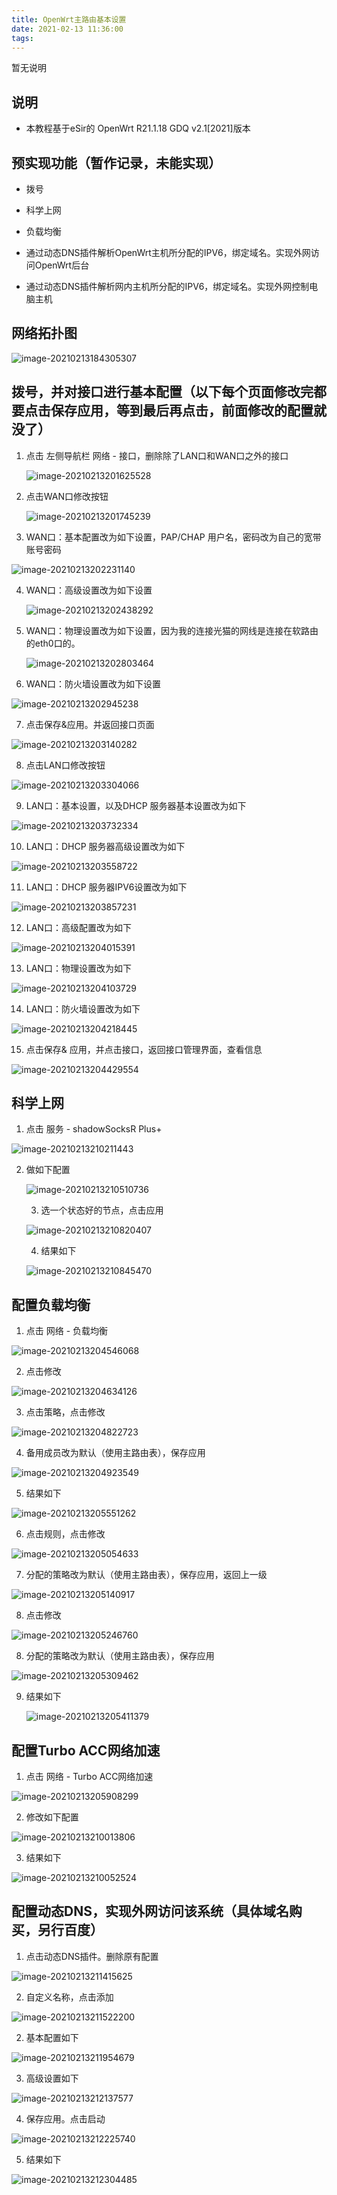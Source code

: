 ```yaml
---
title: OpenWrt主路由基本设置
date: 2021-02-13 11:36:00
tags:
---
```


暂无说明

<!--more-->

## 说明

- 本教程基于eSir的 OpenWrt R21.1.18 GDQ v2.1[2021]版本

## 预实现功能（暂作记录，未能实现）

- 拨号

- 科学上网
- 负载均衡
- 通过动态DNS插件解析OpenWrt主机所分配的IPV6，绑定域名。实现外网访问OpenWrt后台
- 通过动态DNS插件解析网内主机所分配的IPV6，绑定域名。实现外网控制电脑主机

## 网络拓扑图

![image-20210213184305307](OpenWrt主路由基本设置/image-20210213184305307.png)





##  拨号，并对接口进行基本配置（以下每个页面修改完都要点击保存应用，等到最后再点击，前面修改的配置就没了）

1. 点击 左侧导航栏 网络 - 接口，删除除了LAN口和WAN口之外的接口

   ![image-20210213201625528](OpenWrt主路由基本设置/image-20210213201625528.png)

2. 点击WAN口修改按钮

   ![image-20210213201745239](OpenWrt主路由基本设置/image-20210213201745239.png)

3. WAN口：基本配置改为如下设置，PAP/CHAP 用户名，密码改为自己的宽带账号密码

![image-20210213202231140](OpenWrt主路由基本设置/image-20210213202231140.png)

4. WAN口：高级设置改为如下设置

   ![image-20210213202438292](OpenWrt主路由基本设置/image-20210213202438292.png)

5. WAN口：物理设置改为如下设置，因为我的连接光猫的网线是连接在软路由的eth0口的。

   ![image-20210213202803464](OpenWrt主路由基本设置/image-20210213202803464.png)

6. WAN口：防火墙设置改为如下设置

![image-20210213202945238](OpenWrt主路由基本设置/image-20210213202945238.png)

7. 点击保存&应用。并返回接口页面

![image-20210213203140282](OpenWrt主路由基本设置/image-20210213203140282.png)

8. 点击LAN口修改按钮

![image-20210213203304066](OpenWrt主路由基本设置/image-20210213203304066.png)

9. LAN口：基本设置，以及DHCP 服务器基本设置改为如下

![image-20210213203732334](OpenWrt主路由基本设置/image-20210213203732334.png)

10. LAN口：DHCP 服务器高级设置改为如下

![image-20210213203558722](OpenWrt主路由基本设置/image-20210213203558722.png)

11. LAN口：DHCP 服务器IPV6设置改为如下

![image-20210213203857231](OpenWrt主路由基本设置/image-20210213203857231.png)

12. LAN口：高级配置改为如下

![image-20210213204015391](OpenWrt主路由基本设置/image-20210213204015391.png)

13. LAN口：物理设置改为如下

![image-20210213204103729](OpenWrt主路由基本设置/image-20210213204103729.png)

14. LAN口：防火墙设置改为如下

![image-20210213204218445](OpenWrt主路由基本设置/image-20210213204218445.png)

15. 点击保存& 应用，并点击接口，返回接口管理界面，查看信息

![image-20210213204429554](OpenWrt主路由基本设置/image-20210213204429554.png)



## 科学上网

1. 点击 服务 - shadowSocksR Plus+

![image-20210213210211443](OpenWrt主路由基本设置/image-20210213210211443.png)

2. 做如下配置

   ![image-20210213210510736](OpenWrt主路由基本设置/image-20210213210510736.png)

   3. 选一个状态好的节点，点击应用

   ![image-20210213210820407](OpenWrt主路由基本设置/image-20210213210820407.png)

   4. 结果如下

   ![image-20210213210845470](OpenWrt主路由基本设置/image-20210213210845470.png)

## 配置负载均衡

1. 点击 网络 - 负载均衡

![image-20210213204546068](OpenWrt主路由基本设置/image-20210213204546068.png)

2. 点击修改

![image-20210213204634126](OpenWrt主路由基本设置/image-20210213204634126.png)

3. 点击策略，点击修改

![image-20210213204822723](OpenWrt主路由基本设置/image-20210213204822723.png)

4. 备用成员改为默认（使用主路由表），保存应用

![image-20210213204923549](OpenWrt主路由基本设置/image-20210213204923549.png)

5. 结果如下

![image-20210213205551262](OpenWrt主路由基本设置/image-20210213205551262.png)

6. 点击规则，点击修改

![image-20210213205054633](OpenWrt主路由基本设置/image-20210213205054633.png)

7. 分配的策略改为默认（使用主路由表），保存应用，返回上一级

![image-20210213205140917](OpenWrt主路由基本设置/image-20210213205140917.png)

8. 点击修改

![image-20210213205246760](OpenWrt主路由基本设置/image-20210213205246760.png)

8. 分配的策略改为默认（使用主路由表），保存应用

![image-20210213205309462](OpenWrt主路由基本设置/image-20210213205309462.png)

9. 结果如下

   ![image-20210213205411379](OpenWrt主路由基本设置/image-20210213205411379.png)



## 配置Turbo ACC网络加速

1. 点击 网络 - Turbo ACC网络加速

![image-20210213205908299](OpenWrt主路由基本设置/image-20210213205908299.png)

2. 修改如下配置

![image-20210213210013806](OpenWrt主路由基本设置/image-20210213210013806.png)

3. 结果如下

![image-20210213210052524](OpenWrt主路由基本设置/image-20210213210052524.png)

## 配置动态DNS，实现外网访问该系统（具体域名购买，另行百度）

1. 点击动态DNS插件。删除原有配置

![image-20210213211415625](OpenWrt主路由基本设置/image-20210213211415625.png)

2. 自定义名称，点击添加

![image-20210213211522200](OpenWrt主路由基本设置/image-20210213211522200.png)

2. 基本配置如下

![image-20210213211954679](OpenWrt主路由基本设置/image-20210213211954679.png)

3. 高级设置如下

![image-20210213212137577](OpenWrt主路由基本设置/image-20210213212137577.png)

4. 保存应用。点击启动

![image-20210213212225740](OpenWrt主路由基本设置/image-20210213212225740.png)

5. 结果如下

![image-20210213212304485](OpenWrt主路由基本设置/image-20210213212304485.png)





